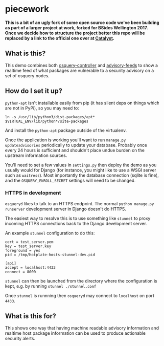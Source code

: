 # piecework

**This is a bit of an ugly fork of some open source code we've been building as part of a larger project at work, forked for BSides Wellington 2017. Once we decide how to structure the project better this repo will be replaced by a link to the official one over at [Catalyst](https://github.com/catalyst/).**

## What is this?

This demo combines both [osquery-controller](https://github.com/fincham/osquery-controller) and [advisory-feeds](https://github.com/fincham/advisory-feeds) to show a realtime feed of what packages are vulnerable to a security advisory on a set of osquery nodes.

## How do I set it up?

`python-apt` isn't installable easily from pip (it has silent deps on things which are not in PyPi), so you may need to:

    ln -s /usr/lib/python3/dist-packages/apt* $VIRTUAL_ENV/lib/python*/site-packages
    
And install the `python-apt` package outside of the virtualenv.

Once the application is working you'll want to run `manage.py updateadvisories` periodically to update your database. Probably once every 24 hours is sufficient and shouldn't place undue burden on the upstream information sources.

You'll need to set a few values in `settings.py` then deploy the demo as you usually would for Django (for instance, you might like to use a WSGI server such as `waitress`). Most importantly the database connection (sqlite is fine), and the `OSQUERY_ENROLL_SECRET` settings will need to be changed.

### HTTPS in development

`osqueryd` likes to talk to an HTTPS endpoint. The normal `python manage.py runserver` development server in Django doesn't do HTTPS.

The easiest way to resolve this is to use something like `stunnel` to proxy incoming HTTPS connections back to the Django development server.

An example `stunnel` configuration to do this:

    cert = test_server.pem
    key = test_server.key
    foreground = yes
    pid = /tmp/hotplate-hosts-stunnel-dev.pid

    [api]
    accept = localhost:4433
    connect = 8000

`stunnel` can then be launched from the directory where the configuration is kept, e.g. by running `stunnel ./stunnel.conf`

Once `stunnel` is runnning then `osqueryd` may connect to `localhost` on port `4433`.

## What is this for?

This shows one way that having machine readable advisory information and realtime host package information can be used to produce actionable security alerts.
